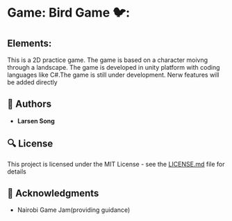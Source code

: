# Game: Bird Game 🐦:


## **Elements:**

 This is a 2D practice game. The game is based on a character moivng through a landscape.
The game is developed in unity platform with coding languages like C#.The  game is still under development. Nerw features will be added directly

## :blue_book: Authors
* **Larsen Song** 

## :mag: License

This project is licensed under the MIT License - see the [LICENSE.md](https://github.com/larsensong/Bird_game/blob/master/LICENSE.md) file for details



## :mega: Acknowledgments

* Nairobi Game Jam(providing guidance)
